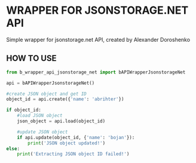 # WRAPPER FOR JSONSTORAGE.NET API #
Simple wrapper for jsonstorage.net API, created by Alexander Doroshenko

## HOW TO USE ##
```Python
from b_wrapper_api_jsonstorage_net import bAPIWrapperJsonstorageNet

api = bAPIWrapperJsonstorageNet()

#create JSON object and get ID
object_id = api.create({'name': 'abrihter'})

if object_id:
	#load JSON object
	json_object = api.load(object_id)

	#update JSON object
	if api.update(object_id, {'name': 'bojan'}):
		print('JSON object updated!')
else:
	print('Extracting JSON object ID failed!')
```
